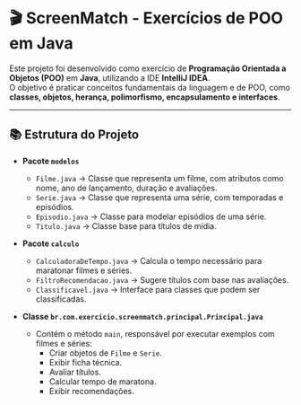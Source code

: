 # 🎬 ScreenMatch - Exercícios de POO em Java

Este projeto foi desenvolvido como exercício de **Programação Orientada a Objetos (POO)** em **Java**, utilizando a IDE **IntelliJ IDEA**.  
O objetivo é praticar conceitos fundamentais da linguagem e de POO, como **classes, objetos, herança, polimorfismo, encapsulamento e interfaces**.

---

## 📚 Estrutura do Projeto

- **Pacote `modelos`**
  - `Filme.java` → Classe que representa um filme, com atributos como nome, ano de lançamento, duração e avaliações.
  - `Serie.java` → Classe que representa uma série, com temporadas e episódios.
  - `Episodio.java` → Classe para modelar episódios de uma série.
  - `Titulo.java` → Classe base para títulos de mídia.
  
- **Pacote `calculo`**
  - `CalculadoraDeTempo.java` → Calcula o tempo necessário para maratonar filmes e séries.
  - `FiltroRecomendacao.java` → Sugere títulos com base nas avaliações.
  - `Classificavel.java` → Interface para classes que podem ser classificadas.

- **Classe `br.com.exercicio.screenmatch.principal.Principal.java`**
  - Contém o método `main`, responsável por executar exemplos com filmes e séries:
    - Criar objetos de `Filme` e `Serie`.
    - Exibir ficha técnica.
    - Avaliar títulos.
    - Calcular tempo de maratona.
    - Exibir recomendações.
